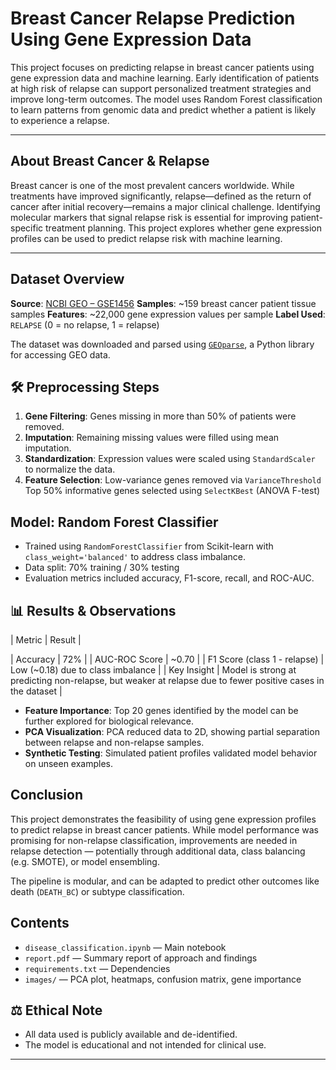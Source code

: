 # Breast Cancer Relapse Prediction Using Gene Expression Data

This project focuses on predicting relapse in breast cancer patients using gene expression data and machine learning. Early identification of patients at high risk of relapse can support personalized treatment strategies and improve long-term outcomes. The model uses Random Forest classification to learn patterns from genomic data and predict whether a patient is likely to experience a relapse.

---

##  About Breast Cancer & Relapse

Breast cancer is one of the most prevalent cancers worldwide. While treatments have improved significantly, relapse—defined as the return of cancer after initial recovery—remains a major clinical challenge. Identifying molecular markers that signal relapse risk is essential for improving patient-specific treatment planning. This project explores whether gene expression profiles can be used to predict relapse risk with machine learning.

---

##  Dataset Overview

**Source**: [NCBI GEO – GSE1456](https://www.ncbi.nlm.nih.gov/geo/query/acc.cgi?acc=GSE1456)
 **Samples**: ~159 breast cancer patient tissue samples
**Features**: ~22,000 gene expression values per sample
 **Label Used**: `RELAPSE` (0 = no relapse, 1 = relapse)

The dataset was downloaded and parsed using [`GEOparse`](https://github.com/guma44/GEOparse), a Python library for accessing GEO data.



## 🛠 Preprocessing Steps

1. **Gene Filtering**: Genes missing in more than 50% of patients were removed.
2. **Imputation**: Remaining missing values were filled using mean imputation.
3. **Standardization**: Expression values were scaled using `StandardScaler` to normalize the data.
4. **Feature Selection**:
   Low-variance genes removed via `VarianceThreshold`
   Top 50% informative genes selected using `SelectKBest` (ANOVA F-test)



##  Model: Random Forest Classifier

- Trained using `RandomForestClassifier` from Scikit-learn with `class_weight='balanced'` to address class imbalance.
- Data split: 70% training / 30% testing
- Evaluation metrics included accuracy, F1-score, recall, and ROC-AUC.


## 📊 Results & Observations

| Metric           | Result        |

| Accuracy         | 72%           |
| AUC-ROC Score    | ~0.70         |
| F1 Score (class 1 - relapse) | Low (~0.18) due to class imbalance |
| Key Insight      | Model is strong at predicting non-relapse, but weaker at relapse due to fewer positive cases in the dataset |

- **Feature Importance**: Top 20 genes identified by the model can be further explored for biological relevance.
- **PCA Visualization**: PCA reduced data to 2D, showing partial separation between relapse and non-relapse samples.
- **Synthetic Testing**: Simulated patient profiles validated model behavior on unseen examples.


##  Conclusion

This project demonstrates the feasibility of using gene expression profiles to predict relapse in breast cancer patients. While model performance was promising for non-relapse classification, improvements are needed in relapse detection — potentially through additional data, class balancing (e.g. SMOTE), or model ensembling.

The pipeline is modular, and can be adapted to predict other outcomes like death (`DEATH_BC`) or subtype classification.



##  Contents

- `disease_classification.ipynb` — Main notebook
- `report.pdf` — Summary report of approach and findings
- `requirements.txt` — Dependencies
- `images/` — PCA plot, heatmaps, confusion matrix, gene importance



## ⚖ Ethical Note

- All data used is publicly available and de-identified.
- The model is educational and not intended for clinical use.

---


